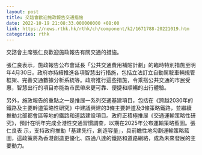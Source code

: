 ```yaml
---
layout: post
title: 交諮會歡迎施政報告交通措施
date: 2022-10-19 21:08:33.000000000 +08:00
link: https://news.rthk.hk/rthk/ch/component/k2/1671788-20221019.htm
categories: rthk
---
```


交諮會主席張仁良歡迎施政報告有關交通的措施。
 
張仁良表示，施政報告公布會延長「公共交通費用補貼計劃」的臨時特別措施至明年4月30日。政府亦持續推進各項智慧出行措施，包括立法訂立自動駕駛車輛規管框架、完善交通數據分析系統等。政府推行這些措施，令乘搭公共交通的市民受惠，智慧出行的項目亦能為市民帶來更可靠、便捷和順暢的出行體驗。
 
另外，施政報告的重點之一是推展一系列交通基建項目，包括在《跨越2030年的鐵路及主要幹道策略性研究》中建議興建的3條主要幹道及3條策略鐵路，並繼續推動北部都會區等地的鐵路和道路建設項目。政府正積極推展《交通運輸策略性研究》，預計在明年完成全港性交通習慣調查，以期在2025年公布運輸策略藍圖。張仁良表 示，支持政府推動「基建先行，創造容量」，具前瞻性地勾劃運輸策略藍圖，這政策將為香港創造更優化、四通八達的鐵路和道路網絡，成為未來發展的主要動力。
